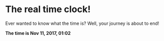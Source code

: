 # The real time clock!

Ever wanted to know what the time is? Well, your journey is about to end!

**The time is Nov 11, 2017, 01:02**